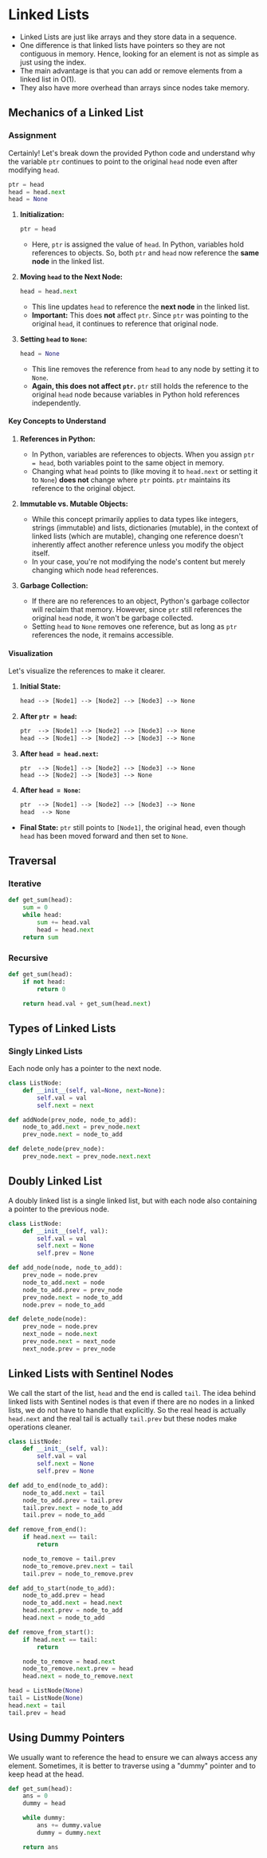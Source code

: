 # Linked Lists

- Linked Lists are just like arrays and they store data in a sequence.
- One difference is that linked lists have pointers so they are not contiguous in memory. Hence, looking for an element is not as simple as just using the index.
- The main advantage is that you can add or remove elements from a linked list in O(1).
- They also have more overhead than arrays since nodes take memory.

## Mechanics of a Linked List

### Assignment

Certainly! Let's break down the provided Python code and understand why the variable `ptr` continues to point to the original `head` node even after modifying `head`.

```python
ptr = head
head = head.next
head = None
```

1. **Initialization:**

   ```python
   ptr = head
   ```

   - Here, `ptr` is assigned the value of `head`. In Python, variables hold references to objects. So, both `ptr` and `head` now reference the **same node** in the linked list.

2. **Moving `head` to the Next Node:**

   ```python
   head = head.next
   ```

   - This line updates `head` to reference the **next node** in the linked list.
   - **Important:** This does **not** affect `ptr`. Since `ptr` was pointing to the original `head`, it continues to reference that original node.

3. **Setting `head` to `None`:**

   ```python
   head = None
   ```

   - This line removes the reference from `head` to any node by setting it to `None`.
   - **Again, this does not affect `ptr`.** `ptr` still holds the reference to the original `head` node because variables in Python hold references independently.

#### Key Concepts to Understand

1. **References in Python:**

   - In Python, variables are references to objects. When you assign `ptr = head`, both variables point to the same object in memory.
   - Changing what `head` points to (like moving it to `head.next` or setting it to `None`) **does not** change where `ptr` points. `ptr` maintains its reference to the original object.

2. **Immutable vs. Mutable Objects:**

   - While this concept primarily applies to data types like integers, strings (immutable) and lists, dictionaries (mutable), in the context of linked lists (which are mutable), changing one reference doesn't inherently affect another reference unless you modify the object itself.
   - In your case, you're not modifying the node's content but merely changing which node `head` references.

3. **Garbage Collection:**

   - If there are no references to an object, Python's garbage collector will reclaim that memory. However, since `ptr` still references the original `head` node, it won't be garbage collected.
   - Setting `head` to `None` removes one reference, but as long as `ptr` references the node, it remains accessible.

#### Visualization

Let's visualize the references to make it clearer.

1. **Initial State:**

   ```txt
   head --> [Node1] --> [Node2] --> [Node3] --> None
   ```

2. **After `ptr = head`:**

   ```txt
   ptr  --> [Node1] --> [Node2] --> [Node3] --> None
   head --> [Node1] --> [Node2] --> [Node3] --> None
   ```

3. **After `head = head.next`:**

   ```ptr
   ptr  --> [Node1] --> [Node2] --> [Node3] --> None
   head --> [Node2] --> [Node3] --> None
   ```

4. **After `head = None`:**

   ```txt
   ptr  --> [Node1] --> [Node2] --> [Node3] --> None
   head  --> None
   ```

- **Final State:** `ptr` still points to `[Node1]`, the original head, even though `head` has been moved forward and then set to `None`.

## Traversal

### Iterative

```python
def get_sum(head):
    sum = 0
    while head:
        sum += head.val
        head = head.next
    return sum
```

### Recursive

```python
def get_sum(head):
    if not head:
        return 0

    return head.val + get_sum(head.next)
```

## Types of Linked Lists

### Singly Linked Lists

Each node only has a pointer to the next node.

```python
class ListNode:
    def __init__(self, val=None, next=None):
        self.val = val
        self.next = next

def addNode(prev_node, node_to_add):
    node_to_add.next = prev_node.next
    prev_node.next = node_to_add

def delete_node(prev_node):
    prev_node.next = prev_node.next.next
```

## Doubly Linked List

A doubly linked list is a single linked list, but with each node also containing a pointer to the previous node.

```python
class ListNode:
    def __init__(self, val):
        self.val = val
        self.next = None
        self.prev = None

def add_node(node, node_to_add):
    prev_node = node.prev
    node_to_add.next = node
    node_to_add.prev = prev_node
    prev_node.next = node_to_add
    node.prev = node_to_add

def delete_node(node):
    prev_node = node.prev
    next_node = node.next
    prev_node.next = next_node
    next_node.prev = prev_node
```

## Linked Lists with Sentinel Nodes

We call the start of the list, `head` and the end is called `tail`. The idea behind linked lists with Sentinel nodes is that even if there are no nodes in a linked lists, we do not have to handle that explicitly. So the real head is actually `head.next` and the real tail is actually `tail.prev` but these nodes make operations cleaner.

```python
class ListNode:
    def __init__(self, val):
        self.val = val
        self.next = None
        self.prev = None

def add_to_end(node_to_add):
    node_to_add.next = tail
    node_to_add.prev = tail.prev
    tail.prev.next = node_to_add
    tail.prev = node_to_add

def remove_from_end():
    if head.next == tail:
        return

    node_to_remove = tail.prev
    node_to_remove.prev.next = tail
    tail.prev = node_to_remove.prev

def add_to_start(node_to_add):
    node_to_add.prev = head
    node_to_add.next = head.next
    head.next.prev = node_to_add
    head.next = node_to_add

def remove_from_start():
    if head.next == tail:
        return

    node_to_remove = head.next
    node_to_remove.next.prev = head
    head.next = node_to_remove.next

head = ListNode(None)
tail = ListNode(None)
head.next = tail
tail.prev = head
```

## Using Dummy Pointers

We usually want to reference the head to ensure we can always access any element. Sometimes, it is better to traverse using a "dummy" pointer and to keep head at the head.

```python
def get_sum(head):
    ans = 0
    dummy = head

    while dummy:
        ans += dummy.value
        dummy = dummy.next

    return ans
```
